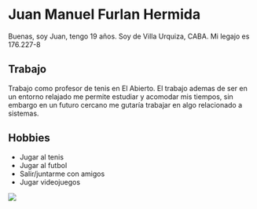 # Juan Manuel Furlan Hermida
Buenas, soy Juan, tengo 19 años. Soy de Villa Urquiza, CABA. Mi legajo es 176.227-8
## Trabajo
Trabajo como profesor de tenis en El Abierto. 
El trabajo ademas de ser en un entorno relajado me permite estudiar y acomodar mis tiempos, sin embargo en un futuro cercano me gutaría trabajar en algo relacionado a sistemas.
## Hobbies
* Jugar al tenis
* Jugar al futbol
* Salir/juntarme con amigos
* Jugar videojuegos

<img src="https://user-images.githubusercontent.com/82040165/162345155-1a99f7b2-5ea9-4c98-bfe4-d1b7a6d25768.JPG">


